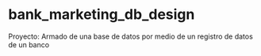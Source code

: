 # bank_marketing_db_design
Proyecto: Armado de una base de datos por medio de un registro de datos de un banco
